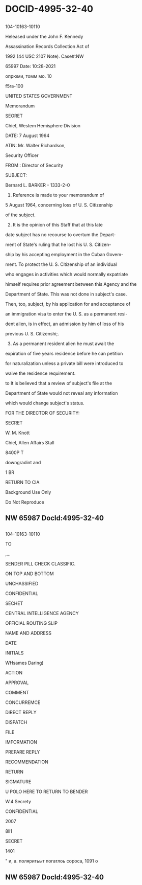 # DOCID-4995-32-40

##
104-10163-10110

Heleased under the John F. Kennedy

Assassination Records Collection Act of

1992 (44 USC 2107 Note). Case#:NW

65997 Date: 10:28-2021

опрюми, томм мо. 10

f5ra-100

UNITED STATES GOVERNMENT

Memorandum

SEORET

Chief, Westem Hemisphere Division

DATE: 7 August 1964

ATIN: Mr. Walter Richardson,

Security Officer

FROM : Director of Security

SUBJECT:

Bernard L. BARKER - 1333-2-0

1. Reference is made to your memorandum of

5 August 1964, concerning loss of U. S. Citizenship

of the subject.

2. It is the opinion of this Staff that at this late

date subject has no recourse to overtum the Depart-

ment of State's ruling that he lost his U. S. Citizen-

ship by his accepting employment in the Cuban Govem-

ment. To protect the U. S. Citizenship of an individual

who engages in activities which would normally expatriate

himself requires prior agreement between this Agency and the

Department of State. This was not done in subject's case.

Then, too, subject, by his application for and acceptance of

an immigration visa to enter the U. S. as a permanent resi-

dent alien, is in effect, an admission by him of loss of his

previous U. S. Citizenshi;.

3. As a permanent resident alien he must await the

expiration of five years residence before he can petition

for naturalization unless a private bill were introduced to

waive the residence requirement.

to It is believed that a review of subject's file at the

Department of State would not reveal any information

which would change subject's status.

FOR THE DIRECTOR OF SECURITY:

SECRET

W. M. Knott

Chiel, Allen Affairs Stall

8400P T

downgradint and

1 BR

RETURN TO CIA

Background Use Only

Do Not Reproduce

NW 65987 Docld:4995-32-40
---

##
104-10163-10110

TO

,...

SENDER PILL CHECK CLASSIFIC.

ON TOP AND BOTTOM

UNCHASSIFIED

CONFIDENTIAL

SECHET

CENTRAL INTELLIGENCE AGENCY

OFFICIAL ROUTING SLIP

NAME AND ADDRESS

DATE

INITIALS

WHsames Daring)

ACTION

APPROVAL

COMMENT

CONCURREMCE

DIRECT REPLY

DISPATCH

FILE

IMFORMATION

PREPARE REPLY

RECOMMENDATION

RETURN

SIGMATURE

U POLO HERE TO RETURN TO BENDER

W.4 Secrety

CONFIDENTIAL

2007

8ll1

SECRET

1401

" и, а. поляритьыт погатлоь сороса, 1091 о

NW 65987 Docld:4995-32-40
---

